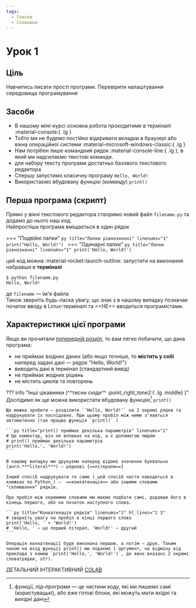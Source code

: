 ```yaml
---
tags:
  - Списки
  - Словники
---
```


# Урок 1

## Ціль

Навчитись писати прості програми. Перевірити налаштування середовища програмування

## Засоби

- В нашому міні-курсі основна робота проходитиме в терміналі :material-console:{ .lg }
- Тобто ми не будемо постійно відкривати вкладки в браузері або вікна операційної системи :material-microsoft-windows-classic:{ .lg }
- Нам потрібен лише командний рядок :material-console-line:{ .lg }, в який ми надсилаємо текстові команди.
- для набору тексту програми достатньо базового текстового редактора
- Спершу запустимо класичну програму `Hello, World!`
- Використаємо вбудовану функцію (_команду_) `print()`

## Перша програма (скрипт)

Прямо у вікні текстового редактора створимо новий файл `filename.py` та додамо до нього наш код.  
Найпростіша програма вміщається в один рядок

=== "Подвійні лапки"
    ```py title="Лапки рівнозначні" linenums="1"
    print("Hello, World!")
    ```
=== "Одинарні лапки"
    ```py title="Лапки рівнозначні" linenums="1"
    print('Hello, World!')
    ```

цей код можна :material-rocket-launch-outline: запустити на виконання набравши в **терміналі**

<!-- termynal -->
```
$ python filename.py
Hello, World!
```

де `filename` — ім'я файла  
Також зверніть будь-ласка увагу, що знак `$` в нашому випадку позначає початок вводу в Linux-терміналі та ==НЕ== вводиться програмістами.

## Характеристики цієї програми

Якщо ви прочитали [попередній розділ](../fundamentals.md#input-and-output-aka-io), то вам легко побачити, що дана програма:

- не приймає вхідних даних (або якщо точніше, то __містить у собі__  
    наперед задані дані — рядок "Hello, World!")
- виводить дані в термінал (стандартний вивід)
- не приймає жодних рішень
- не містить циклів та повторень

??? info "Інші цікавинки (^^тисни сюди^^ :point_right_tone2:{ .lg .middle} )"
    Дослідимо як ще можна використати вбудовану функцію[^1] `print()`

    Що можна зробити — розділити `'Hello, World!'` на 2 окремі рядки та надрукувати їх послідовно. При цьому пробіл між ними з'явиться автоматично (так працює функція `print()` )

    ```py title="print() приймає декілька параметрів" linenums="1"
    # Це коментар, він не впливає на код, а є допомогою людям
    # print() приймає декілька параметрів
    print('Hello,', 'World!')
    ```

    В нашому випадку ми друкуємо наперед відомі значення буквально (англ.***literal***) — рядкові {==літерали==}

    Інший спосіб надрукувати те саме (_цей спосіб часто наводиться в книжках по Python_) —  ==конкатенація== або іншими словами "склеювання" рядків.

    Про пробіл між окремими словами ми маємо подбати самі, додавши його в кінець першого, або на початок наступного слова.

    ```py title="Конкатенація рядків" linenums="1" hl_lines="1 3"
    # зверніть увагу на пробіл в кінці першого слова
    print('Hello, ' + 'World!')
    # 'Hello, ' — це перший літерал, 'World!' — другий
    ```
    
    Операція конкатенації буде виконана першою, а потім — друк. Таким чином на вхід функції print() ми подаємо 1 аргумент, на відміну від приклада з комою `print('Hello,', 'World!')`, де явно вказані 2 окремі слова(рядки, str).

[^1]: функції, *під–програми* — це частини коду, які ми пишемо самі (користувацькі), або вже готові блоки, які можуть мати вхідні та вихідні дані

ДЕТАЛЬНИЙ ІНТЕРАКТИВНИЙ [COLAB](https://colab.research.google.com/drive/1NRA-R5m04VQPjZE7wouODAKjcnZTiVTj)
